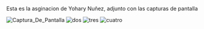 Esta es la asginacion de Yohary Nuñez, adjunto con las capturas de pantalla

![Captura_De_Pantalla](1.png)
![dos](2.png)
![tres](3.png)
![cuatro](4.png)